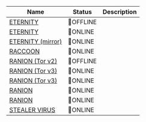 |Name|Status|Description|
| ------ | ------ | ------ |
|[ETERNITY](http://malwarewrn7fvd7zq243d74dxs3ca4wh5kw6i2opkzeusuoajtd2j5yd.onion) | 🔴OFFLINE | |
|[ETERNITY](http://rlcjba7wduej3xcstcjo577eqgjsjvcjfsw4i23fqvf2y27ylylhmhad.onion) | 🔵ONLINE | |
|[ETERNITY (mirror)](http://eternityms33k74r7iuuxfda4sqsiei3o3lbtr5cpalf6f4skszpruad.onion) | 🔵ONLINE | |
|[RACCOON](https://raccoon.biz) | 🔵ONLINE | |
|[RANION (Tor v2)](http://ranionjgot5cud3p.onion)| 🔴OFFLINE | |
|[RANION (Tor v3)](http://ranionv3j2o7wrn3um6de33eccbchhg32mkgnnoi72enkpp7jc25h3ad.onion)| 🔵ONLINE | |
|[RANION (Tor v3)](http://yfcztpdrhan2bjnensc6xd5zibbcbqrmccmkrrulfdgivhlcaomszwqd.onion)| 🔵ONLINE | |
|[RANION](http://dozrkm62j2uysnqg57q35cangl2lpgdirhxbcc2yzpcgvfyowy7syxqd.onion)| 🔵ONLINE | |
|[RANION](http://ni3kiymt4jc32baea356vhwurba44jabfklitpoqbrtgrhr5skyrixyd.onion)| 🔵ONLINE | |
|[STEALER VIRUS](https://t.me/erna_channel)| 🔵ONLINE | |
